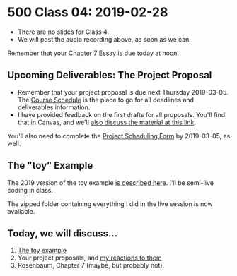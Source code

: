 # 500 Class 04: 2019-02-28

- There are no slides for Class 4.
- We will post the audio recording above, as soon as we can.

Remember that your [Chapter 7 Essay](https://github.com/THOMASELOVE/2019-500/blob/master/assignments/essayprompts.md) is due today at noon.

## Upcoming Deliverables: The Project Proposal

- Remember that your project proposal is due next Thursday 2019-03-05. The [Course Schedule](https://github.com/THOMASELOVE/2019-500/blob/master/SCHEDULE.md) is the place to go for all deadlines and deliverables information. 
- I have provided feedback on the first drafts for all proposals. You'll find that in Canvas, and we'll [also discuss the material at this link](https://github.com/THOMASELOVE/2019-500/blob/master/projects/proposal/README.md).

You'll also need to complete the [Project Scheduling Form](http://bit.ly/500-2019-project-scheduling-form) by 2019-03-05, as well.

## The "toy" Example

The 2019 version of the toy example [is described here](https://github.com/THOMASELOVE/2019-500/tree/master/data-and-code/toy_example). I'll be semi-live coding in class.

The zipped folder containing everything I did in the live session is now available.

## Today, we will discuss...

1. [The toy example](https://github.com/THOMASELOVE/2019-500/tree/master/data-and-code/toy_example)
2. Your project proposals, and [my reactions to them](https://github.com/THOMASELOVE/2019-500/blob/master/projects/proposal/README.md)
3. Rosenbaum, Chapter 7 (maybe, but probably not).



